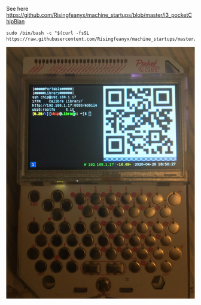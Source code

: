See here https://github.com/Risingfeanyx/machine_startups/blob/master/i3_pocketChipBian

``` 
sudo /bin/bash -c "$(curl -fsSL https://raw.githubusercontent.com/Risingfeanyx/machine_startups/master/i3_pocketChipBian)"
 ```


 ![](pb8w7ft54nv41.webp)
